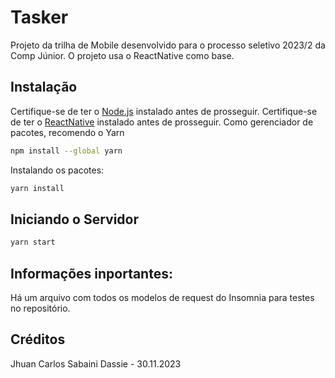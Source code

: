 # Tasker

Projeto da trilha de Mobile desenvolvido para o processo seletivo 2023/2 da Comp Júnior.
O projeto usa o ReactNative como base.

## Instalação

Certifique-se de ter o [Node.js](https://nodejs.org/) instalado antes de prosseguir.
Certifique-se de ter o [ReactNative]([https://nodejs.org/](http://archive.reactnative.dev/docs/getting-started)) instalado antes de prosseguir.
Como gerenciador de pacotes, recomendo o Yarn
```bash
npm install --global yarn
```
Instalando os pacotes:
```bash
yarn install
```

## Iniciando o Servidor
```bash
yarn start
```

## Informações inportantes:
Há um arquivo com todos os modelos de request do Insomnia para testes no repositório.

## Créditos
Jhuan Carlos Sabaini Dassie - 30.11.2023
